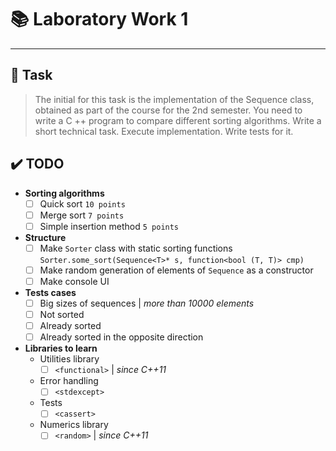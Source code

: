 # :books: Laboratory Work 1
---
## :page_facing_up: Task
> The initial for this task is the implementation of the Sequence<T> class, obtained as part of the course for the 2nd semester. You need to write a C ++ program to compare different sorting algorithms. Write a short technical task. Execute implementation. Write tests for it.

## :heavy_check_mark: **TODO**
- **Sorting algorithms**
    - [ ] Quick sort `10 points`
    - [ ] Merge sort `7 points`
    - [ ] Simple insertion method `5 points`
- **Structure**
    - [ ] Make `Sorter` class with static sorting functions `Sorter.some_sort(Sequence<T>* s, function<bool (T, T)> cmp)`
    - [ ] Make random generation of elements of `Sequence` as a constructor
    - [ ] Make console UI
- **Tests cases**
    - [ ] Big sizes of sequences | *more than 10000 elements*
    - [ ] Not sorted
    - [ ] Already sorted
    - [ ] Already sorted in the opposite direction
- **Libraries to learn**
    - Utilities library
        - [ ] `<functional>` | *since C++11*
    - Error handling
        - [ ] `<stdexcept>`
    - Tests
        - [ ] `<cassert>`
    - Numerics library
        - [ ] `<random>` | *since C++11*
